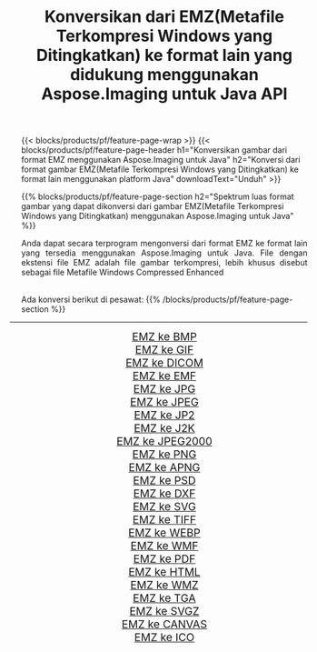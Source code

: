 ﻿---
title: Konversikan dari EMZ(Metafile Terkompresi Windows yang Ditingkatkan) ke format lain yang didukung menggunakan Aspose.Imaging untuk Java API 
weight: 3920
url: /id/java/conversion/from/emz/ 
lang: id
langdirlevel: 2
locales: zh-hans,ja,it,ru,de,es,fr,nl,id,lt,pl,pt,vi,tr,ko,zh-hant,ar,hi,th,sv,cs,uk,he
description: Aspose.Imaging dapat dengan mudah mengonversi dari EMZ(Metafile Terkompresi Windows yang Ditingkatkan) ke format lain menggunakan platform Java
---

{{< blocks/products/pf/feature-page-wrap >}}
{{< blocks/products/pf/feature-page-header h1="Konversikan gambar dari format EMZ menggunakan Aspose.Imaging untuk Java" h2="Konversi dari format gambar EMZ(Metafile Terkompresi Windows yang Ditingkatkan) ke format lain menggunakan platform Java" downloadText="Unduh" >}}


{{% blocks/products/pf/feature-page-section  h2="Spektrum luas format gambar yang dapat dikonversi dari gambar EMZ(Metafile Terkompresi Windows yang Ditingkatkan) menggunakan Aspose.Imaging untuk Java" %}}
<p align=justify>Anda dapat secara terprogram mengonversi dari format EMZ ke format lain yang tersedia menggunakan
Aspose.Imaging untuk Java. File dengan ekstensi file EMZ adalah file gambar terkompresi, lebih khusus disebut sebagai file Metafile Windows Compressed Enhanced</p>
<br/>
Ada konversi berikut di pesawat:
{{% /blocks/products/pf/feature-page-section %}}
<div class="container-fluid productfamilypage bg-gray">
    <div class="convertypes bg-gray agp-content section">
        <div class="container">
		<hr style="margin-left:-20px;"/>
		<div class="row other-converters" style="gap: 10px;font-size: 19px;text-align:center;">
		    <div class='col-md-2 other-converter remove-lp remove-rp'><a href="/imaging/id/java/conversion/emz-to-bmp/" style="padding:15px;">EMZ ke BMP</a></div><div class='col-md-2 other-converter remove-lp remove-rp'><a href="/imaging/id/java/conversion/emz-to-gif/" style="padding:15px;">EMZ ke GIF</a></div><div class='col-md-2 other-converter remove-lp remove-rp'><a href="/imaging/id/java/conversion/emz-to-dicom/" style="padding:15px;">EMZ ke DICOM</a></div><div class='col-md-2 other-converter remove-lp remove-rp'><a href="/imaging/id/java/conversion/emz-to-emf/" style="padding:15px;">EMZ ke EMF</a></div><div class='col-md-2 other-converter remove-lp remove-rp'><a href="/imaging/id/java/conversion/emz-to-jpg/" style="padding:15px;">EMZ ke JPG</a></div><div class='col-md-2 other-converter remove-lp remove-rp'><a href="/imaging/id/java/conversion/emz-to-jpeg/" style="padding:15px;">EMZ ke JPEG</a></div><div class='col-md-2 other-converter remove-lp remove-rp'><a href="/imaging/id/java/conversion/emz-to-jp2/" style="padding:15px;">EMZ ke JP2</a></div><div class='col-md-2 other-converter remove-lp remove-rp'><a href="/imaging/id/java/conversion/emz-to-j2k/" style="padding:15px;">EMZ ke J2K</a></div><div class='col-md-2 other-converter remove-lp remove-rp'><a href="/imaging/id/java/conversion/emz-to-jpeg2000/" style="padding:15px;">EMZ ke JPEG2000</a></div><div class='col-md-2 other-converter remove-lp remove-rp'><a href="/imaging/id/java/conversion/emz-to-png/" style="padding:15px;">EMZ ke PNG</a></div><div class='col-md-2 other-converter remove-lp remove-rp'><a href="/imaging/id/java/conversion/emz-to-apng/" style="padding:15px;">EMZ ke APNG</a></div><div class='col-md-2 other-converter remove-lp remove-rp'><a href="/imaging/id/java/conversion/emz-to-psd/" style="padding:15px;">EMZ ke PSD</a></div><div class='col-md-2 other-converter remove-lp remove-rp'><a href="/imaging/id/java/conversion/emz-to-dxf/" style="padding:15px;">EMZ ke DXF</a></div><div class='col-md-2 other-converter remove-lp remove-rp'><a href="/imaging/id/java/conversion/emz-to-svg/" style="padding:15px;">EMZ ke SVG</a></div><div class='col-md-2 other-converter remove-lp remove-rp'><a href="/imaging/id/java/conversion/emz-to-tiff/" style="padding:15px;">EMZ ke TIFF</a></div><div class='col-md-2 other-converter remove-lp remove-rp'><a href="/imaging/id/java/conversion/emz-to-webp/" style="padding:15px;">EMZ ke WEBP</a></div><div class='col-md-2 other-converter remove-lp remove-rp'><a href="/imaging/id/java/conversion/emz-to-wmf/" style="padding:15px;">EMZ ke WMF</a></div><div class='col-md-2 other-converter remove-lp remove-rp'><a href="/imaging/id/java/conversion/emz-to-pdf/" style="padding:15px;">EMZ ke PDF</a></div><div class='col-md-2 other-converter remove-lp remove-rp'><a href="/imaging/id/java/conversion/emz-to-html/" style="padding:15px;">EMZ ke HTML</a></div><div class='col-md-2 other-converter remove-lp remove-rp'><a href="/imaging/id/java/conversion/emz-to-wmz/" style="padding:15px;">EMZ ke WMZ</a></div><div class='col-md-2 other-converter remove-lp remove-rp'><a href="/imaging/id/java/conversion/emz-to-tga/" style="padding:15px;">EMZ ke TGA</a></div><div class='col-md-2 other-converter remove-lp remove-rp'><a href="/imaging/id/java/conversion/emz-to-svgz/" style="padding:15px;">EMZ ke SVGZ</a></div><div class='col-md-2 other-converter remove-lp remove-rp'><a href="/imaging/id/java/conversion/emz-to-canvas/" style="padding:15px;">EMZ ke CANVAS</a></div><div class='col-md-2 other-converter remove-lp remove-rp'><a href="/imaging/id/java/conversion/emz-to-ico/" style="padding:15px;">EMZ ke ICO</a></div>
                </div>
        </div>
    </div>
</div>
<br/>

